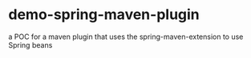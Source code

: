 # demo-spring-maven-plugin
a POC for a maven plugin that uses the spring-maven-extension to use Spring beans

